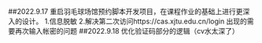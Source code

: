 ##2022.9.17
重启羽毛球场馆预约脚本开发项目，在课程作业的基础上进行更深入的设计。
1.信息脱敏
2.解决第二次访问https://cas.xjtu.edu.cn/login 出现的需要再次输入帐密的问题
##2022.9.18
优化验证码部分的逻辑（cv水太深了）